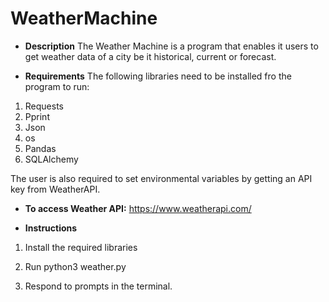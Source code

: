 # WeatherMachine


* **Description**
 The Weather Machine is a program that enables it users to get weather data of a city be it historical, current or forecast.


 * **Requirements**
  The following libraries need to be installed fro the program to run:
  1. Requests
  2. Pprint
  3. Json
  4. os
  5. Pandas
  6. SQLAlchemy

  The user is also required to set environmental variables by getting an API key from WeatherAPI. 

 *  **To access Weather API:**
  https://www.weatherapi.com/

 * **Instructions**
  1. Install the required libraries
  
  2. Run python3 weather.py 
  
  3. Respond to prompts in the terminal.
